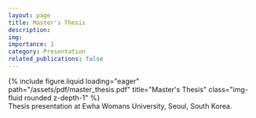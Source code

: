 ```yaml
---
layout: page
title: Master's Thesis
description: 
img: 
importance: 1
category: Presentation
related_publications: false
---
```


<div class="row">
    <div class="col-sm mt-3 mt-md-0">
        {% include figure.liquid loading="eager" path="/assets/pdf/master_thesis.pdf" title="Master's Thesis" class="img-fluid rounded z-depth-1" %}
    </div>
</div>
<div class="caption">
    Thesis presentation at Ewha Womans University, Seoul, South Korea.
</div>